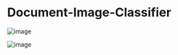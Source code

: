 # Document-Image-Classifier


![image](https://github.com/bbabina/Document-Image-Classifier/assets/74191100/f50b2395-c227-4b4a-b04f-10116624edb7)



![image](https://github.com/bbabina/Document-Image-Classifier/assets/74191100/a4de0a72-1b95-46ca-b9e1-9f5adf8f9387)
